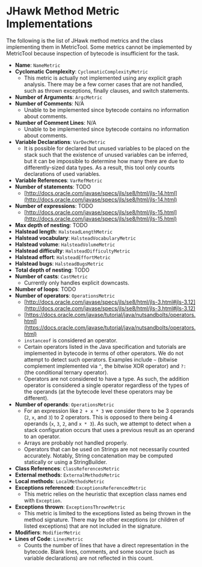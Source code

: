# JHawk Method Metric Implementations

The following is the list of JHawk method metrics and the class implementing them in MetricTool. Some metrics cannot be implemented by MetricTool because inspection of bytecode is insufficient for the task.

* **Name**: `NameMetric`
* **Cyclomatic Complexity**: `CyclomaticComplexityMetric`
  * This metric is actually not implemented using any explicit graph analysis. There may be a few corner cases that are not handled, such as thrown exceptions, finally clauses, and switch statements.
* **Number of Arguments**: `ArgcMetric`
* **Number of Comments**: N/A
  * Unable to be implemented since bytecode contains no information about comments.
* **Number of Comment Lines**: N/A
  * Unable to be implemented since bytecode contains no information about comments.
* **Variable Declarations**: `VarDecMetric`
  * It is possible for declared but unused variables to be placed on the stack such that the existence of unused variables can be inferred, but it can be impossible to determine how many there are due to differently-sized data types. As a result, this tool only counts declarations of used variables.
* **Variable References**: `VarRefMetric`
* **Number of statements**: TODO
  * [http://docs.oracle.com/javase/specs/jls/se8/html/jls-14.html](http://docs.oracle.com/javase/specs/jls/se8/html/jls-14.html)
* **Number of expressions**: TODO
  * [http://docs.oracle.com/javase/specs/jls/se8/html/jls-15.html](http://docs.oracle.com/javase/specs/jls/se8/html/jls-15.html)
* **Max depth of nesting**: TODO
* **Halstead length**: `HalsteadLengthMetric`
* **Halstead vocabulary**: `HalsteadVocabularyMetric`
* **Halstead volume**: `HalsteadVolumeMetric`
* **Halstead difficulty**: `HalsteadDifficultyMetric`
* **Halstead effort**: `HalsteadEffortMetric`
* **Halstead bugs**: `HalsteadBugsMetric`
* **Total depth of nesting**: TODO
* **Number of casts**: `CastMetric`
  * Currently only handles explicit downcasts.
* **Number of loops**: TODO
* **Number of operators**: `OperationsMetric`
  * [http://docs.oracle.com/javase/specs/jls/se8/html/jls-3.html#jls-3.12](http://docs.oracle.com/javase/specs/jls/se8/html/jls-3.html#jls-3.12)
  * [https://docs.oracle.com/javase/tutorial/java/nutsandbolts/operators.html](https://docs.oracle.com/javase/tutorial/java/nutsandbolts/operators.html)
  * `instanceof` is considered an operator.
  * Certain operators listed in the Java specification and tutorials are implemented in bytecode in terms of other operators. We do not attempt to detect such operators. Examples include `~` (bitwise complement implemented via `^`, the bitwise XOR operator) and `?:` (the conditional ternary operator).
  * Operators are not considered to have a type. As such, the addition operator is considered a single operator regardless of the types of the operands (at the bytecode level these operators may be different).
* **Number of operands**: `OperationsMetric`
  * For an expression like `2 + x * 3` we consider there to be 3 operands (`2`, `x`, and `3`) to 2 operators. This is opposed to there being 4 operands (`x`, `3`, `2`, and `x * 3`). As such, we attempt to detect when a stack configuration occurs that uses a previous result as an operand to an operator.
  * Arrays are probably not handled properly.
  * Operators that can be used on Strings are not necessarily counted accurately. Notably, String concatenation may be computed statically or using a StringBuilder.
* **Class References**: `ClassReferencesMetric`
* **External methods**: `ExternalMethodsMetric`
* **Local methods**: `LocalMethodsMetric`
* **Exceptions referenced**: `ExceptionsReferencedMetric`
  * This metric relies on the heuristic that exception class names end with `Exception`.
* **Exceptions thrown**: `ExceptionsThrownMetric`
  * This metric is limited to the exceptions listed as being thrown in the method signature. There may be other exceptions (or children of listed exceptions) that are not included in the signature.
* **Modifiers**: `ModifierMetric`
* **Lines of Code**: `LinesMetric`
  * Counts the number of lines that have a direct representation in the bytecode. Blank lines, comments, and some source (such as variable declarations) are not reflected in this count.
